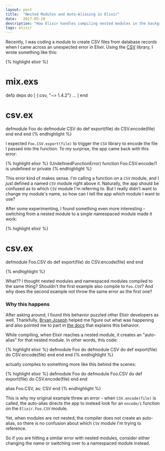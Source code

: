 ```yaml
---
layout: post
title:  "Nested Modules and Auto-Aliasing in Elixir"
date:   2017-05-10
description: "How Elixir handles compiling nested modules in the background"
tags: elixir
---
```


Recently, I was coding a module to create CSV files from database records when I came across an unexpected error in Elixir. Using the [CSV](https://github.com/beatrichartz/csv) library, I wrote something like this:

{% highlight elixir %}

# mix.exs
defp deps do
  [
    {:csv, "~> 1.4.2"}
    ...
  ]
end

# csv.ex
defmodule Foo do
  defmodule CSV do
    def export(file) do
      CSV.encode(file)
    end
  end
end
{% endhighlight %}

I expected `Foo.CSV.export(file)` to trigger the `CSV` library to encode the file I passed into the function.  To my surprise, the app came back with this error:

{% highlight elixir %}
(UndefinedFunctionError) function Foo.CSV.encode/1 is undefined
or private
{% endhighlight %}

This error kind of makes sense. I'm calling a function on a `CSV` module, and I *just* defined a named `CSV` module right above it. Naturally, the app should be confused as to which `CSV` module I'm referring to. But I really didn't want to change my module's name, so how can I tell the app which module I want to use?

After some experimenting, I found something even more interesting - switching from a nested module to a single namespaced module made it work:

{% highlight elixir %}

# csv.ex
defmodule Foo.CSV do
  def export(file) do
    CSV.encode(file)
  end
end

{% endhighlight %}

What?? I thought nested modules and namespaced modules compiled to the same thing? Shouldn't the first example also compile to `Foo.CSV`? And why does the second example not throw the same error as the first one?

### Why this happens

After asking around, I found this behavior puzzled other Elixir developers as well. Thankfully, [Bryan Joseph](http://github.com/bryanjos) helped me figure out what was happening and also pointed me to part in [the docs](https://hexdocs.pm/elixir/Kernel.html#defmodule/2-nesting) that explains this behavior.

While compiling, when Elixir reaches a nested module, it creates an "auto-alias" for that nested module.  In other words, this code:

{% highlight elixir %}
defmodule Foo do
  defmodule CSV do
    def export(file) do
      CSV.encode(file)
    end
  end
end
{% endhighlight %}

actually compiles to something more like this behind the scenes:

{% highlight elixir %}
defmodule Foo do
  defmodule Foo.CSV do
    def export(file) do
      CSV.encode(file)
    end
  end

  alias Foo.CSV, as: CSV
end
{% endhighlight %}

This is why my original example threw an error - when `CSV.encode(file)` is called, the auto-alias directs the app to instead look for an `encode/1` function on the `Elixir.Foo.CSV` module.

Yet, when modules are not nested, the compiler does not create an auto-alias, so there is no confusion about which `CSV` module I'm trying to reference.

So if you are hitting a similar error with nested modules, consider either changing the name or switching over to a namespaced module instead.
